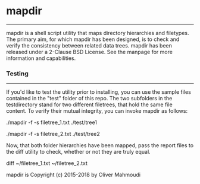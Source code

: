# mapdir
-------------------------------------------
mapdir is a shell script utility that maps directory hierarchies and filetypes. The primary aim, for which mapdir has been designed, is to check and verify the consistency between related data trees. mapdir has been released under a 2-Clause BSD License. See the manpage for more information and capabilities.

### Testing
-------------------------------------------
If you'd like to test the utility prior to installing, you can use the sample files contained in the "test" folder of this repo. The two subfolders in the testdirectory stand for two different filetrees, that hold the same file content. To verify their mutual integrity, you can invoke mapdir as follows:

./mapdir -f -s filetree_1.txt ./test/tree1

./mapdir -f -s filetree_2.txt ./test/tree2

Now, that both folder hierarchies have been mapped, pass the report files to the diff utility to check, whether or not they are truly equal.

diff ~/filetree_1.txt ~/filetree_2.txt

mapdir is Copyright (c) 2015-2018 by Oliver Mahmoudi
